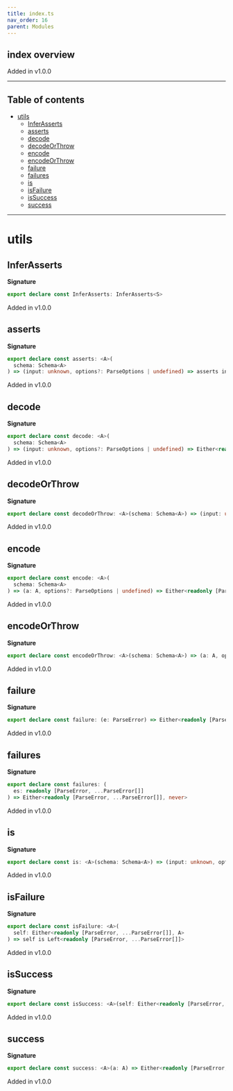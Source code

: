 ```yaml
---
title: index.ts
nav_order: 16
parent: Modules
---
```


## index overview

Added in v1.0.0

---

<h2 class="text-delta">Table of contents</h2>

- [utils](#utils)
  - [InferAsserts](#inferasserts)
  - [asserts](#asserts)
  - [decode](#decode)
  - [decodeOrThrow](#decodeorthrow)
  - [encode](#encode)
  - [encodeOrThrow](#encodeorthrow)
  - [failure](#failure)
  - [failures](#failures)
  - [is](#is)
  - [isFailure](#isfailure)
  - [isSuccess](#issuccess)
  - [success](#success)

---

# utils

## InferAsserts

**Signature**

```ts
export declare const InferAsserts: InferAsserts<S>
```

Added in v1.0.0

## asserts

**Signature**

```ts
export declare const asserts: <A>(
  schema: Schema<A>
) => (input: unknown, options?: ParseOptions | undefined) => asserts input is A
```

Added in v1.0.0

## decode

**Signature**

```ts
export declare const decode: <A>(
  schema: Schema<A>
) => (input: unknown, options?: ParseOptions | undefined) => Either<readonly [ParseError, ...ParseError[]], A>
```

Added in v1.0.0

## decodeOrThrow

**Signature**

```ts
export declare const decodeOrThrow: <A>(schema: Schema<A>) => (input: unknown, options?: ParseOptions | undefined) => A
```

Added in v1.0.0

## encode

**Signature**

```ts
export declare const encode: <A>(
  schema: Schema<A>
) => (a: A, options?: ParseOptions | undefined) => Either<readonly [ParseError, ...ParseError[]], unknown>
```

Added in v1.0.0

## encodeOrThrow

**Signature**

```ts
export declare const encodeOrThrow: <A>(schema: Schema<A>) => (a: A, options?: ParseOptions | undefined) => unknown
```

Added in v1.0.0

## failure

**Signature**

```ts
export declare const failure: (e: ParseError) => Either<readonly [ParseError, ...ParseError[]], never>
```

Added in v1.0.0

## failures

**Signature**

```ts
export declare const failures: (
  es: readonly [ParseError, ...ParseError[]]
) => Either<readonly [ParseError, ...ParseError[]], never>
```

Added in v1.0.0

## is

**Signature**

```ts
export declare const is: <A>(schema: Schema<A>) => (input: unknown, options?: ParseOptions | undefined) => input is A
```

Added in v1.0.0

## isFailure

**Signature**

```ts
export declare const isFailure: <A>(
  self: Either<readonly [ParseError, ...ParseError[]], A>
) => self is Left<readonly [ParseError, ...ParseError[]]>
```

Added in v1.0.0

## isSuccess

**Signature**

```ts
export declare const isSuccess: <A>(self: Either<readonly [ParseError, ...ParseError[]], A>) => self is Right<A>
```

Added in v1.0.0

## success

**Signature**

```ts
export declare const success: <A>(a: A) => Either<readonly [ParseError, ...ParseError[]], A>
```

Added in v1.0.0
